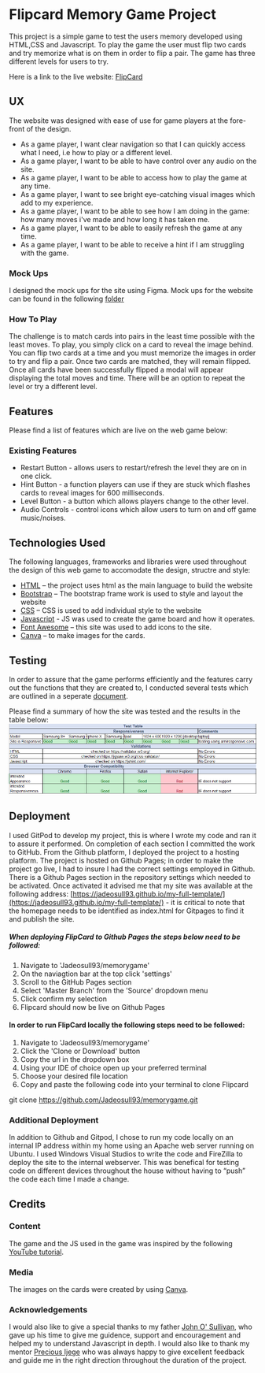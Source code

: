 # Flipcard Memory Game Project
This project is a simple game to test the users memory developed using HTML,CSS and Javascript. To play the game the user must flip two cards and try memorize what is on them in order to flip a pair. The game has three different levels for users to try. 

Here is a link to the live website: [FlipCard](https://jadeosull93.github.io/memorygame/)
## UX
The website was designed with ease of use for game players at the fore-front of the design. 
-	As a game player, I want clear navigation so that I can quickly access what I need, i.e how to play or a different level.
-   As a game player, I want to be able to have control over any audio on the site.
-   As a game player, I want to be able to access how to play the game at any time.
-	As a game player, I want to see bright eye-catching visual images which add to my experience.
-	As a game player, I want to be able to see how I am doing in the game: how many moves i've made and how long it has taken me.
-   As a game player, I want to be able to easily refresh the game at any time.
-   As a game player, I want to be able to receive a hint if I am struggling with the game.

### Mock Ups
I designed the mock ups for the site using Figma. Mock ups for the website can be found in the following [folder](/mockups/mockups.pdf)
### How To Play
The challenge is to match cards into pairs in the least time possible with the least moves. To play, you simply click on a card to reveal the image behind. You can flip two cards at a time and you must memorize the images in order to try and flip a pair. Once two cards are matched, they will remain flipped. Once all cards have been successfully flipped a modal will appear displaying the total moves and time. There will be an option to repeat the level or try a different level.
## Features
Please find a list of features which are live on the web game below: 
### Existing Features
*	Restart Button  - allows users to restart/refresh the level they are on in one click.
*   Hint Button - a function players can use if they are stuck which flashes cards to reveal images for 600 milliseconds.
*   Level Button - a button which allows players change to the other level.
*   Audio Controls - control icons which allow users to turn on and off game music/noises.

## Technologies Used
The following languages, frameworks and libraries were used throughout the design of this web game to accomodate the design, structre and style:
*	[HTML](https://html.com/) – the project uses html as the main language to build the website
*	[Bootstrap](https://getbootstrap.com/) – The bootstrap frame work is used to style and layout the website
*	[CSS](http://www.css3.info/) – CSS is used to add individual style to the website
*	[Javascript](https://www.javascript.com/) - JS was used to create the game board and how it operates.
*	[Font Awesome](https://fontawesome.com/) – this site was used to add icons to the site.
*	[Canva](https://www.canva.com/) – to make images for the cards.

## Testing
In order to assure that the game performs efficiently and the features carry out the functions that they are created to, I conducted several tests which are outlined in a seperate [document](/test.md).

Please find a summary of how the site was tested and the results in the table below: 
![Test Results](/testtable/TestTable.jpg)   

## Deployment
I used GitPod to develop my project, this is where I wrote my code and ran it to assure it performed. On completion of each section I committed the work to GitHub. From the Github platform, I deployed the project to a hosting platform.  The project is hosted on Github Pages; in order to make the project go live, I had to insure I had the correct settings employed in Github. There is a Github Pages section in the repository settings which needed to be activated. Once activated it advised me that my site was available at the following address: [https://jadeosull93.github.io/my-full-template/](https://jadeosull93.github.io/my-full-template/) - it is critical to note that the homepage needs to be identified as index.html for Gitpages to find it and publish the site. 
##### When deploying FlipCard to Github Pages the steps below need to be followed: 
1. Navigate to 'Jadeosull93/memorygame' 
2. On the naviagtion bar at the top click 'settings'
3. Scroll to the GitHub Pages section
4. Select 'Master Branch' from the 'Source' dropdown menu
5. Click confirm my selection
6. Flipcard should now be live on Github Pages

#### In order to run FlipCard locally the following steps need to be followed:
1. Navigate to 'Jadeosull93/memorygame'
2. Click the 'Clone or Download' button
3. Copy the url in the dropdown box
4. Using your IDE of choice open up your preferred terminal
5. Choose your desired file location
6. Copy and paste the following code into your terminal to clone Flipcard

git clone https://github.com/Jadeosull93/memorygame.git

### Additional Deployment
In addition to Github and Gitpod, I chose to run my code locally on an internal IP address within my home using an Apache web server running on Ubuntu. I used Windows Visual Studios to write the code and FireZilla to deploy the site to the internal webserver. This was benefical for testing code on different devices throughout the house without having to “push” the code each time I made a change.

## Credits
### Content
The game and the JS used in the game was inspired by the following [YouTube tutorial](https://www.youtube.com/watch?v=ZniVgo8U7ek&t=17s).
### Media
The images on the cards were created by using [Canva](https://www.canva.com/).
### Acknowledgements
I would also like to give a special thanks to my father [John O' Sullivan](https://www.linkedin.com/in/john-o-sullivan-15b17a34/), who gave up his time to give me guidence, support and encouragement and helped my to understand Javascript in depth. I would also like to thank my mentor [Precious Ijege](https://github.com/precious-ijege/) who was always happy to give excellent feedback and guide me in the right direction throughout the duration of the project.
